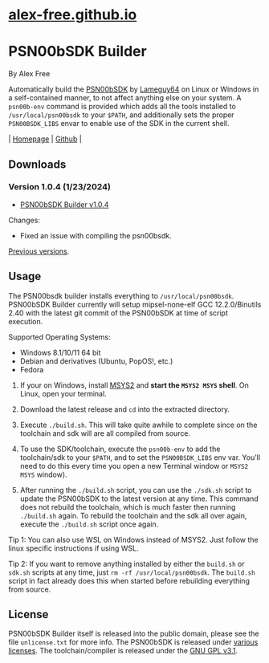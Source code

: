 # [alex-free.github.io](https://alex-free.github.io)

# PSN00bSDK Builder

By Alex Free

Automatically build the [PSN00bSDK](https://github.com/lameguy64/psn00bsdk) by [Lameguy64](https://github.com/lameguy64) on Linux or Windows in a self-contained manner, to not affect anything else on your system. A `psn00b-env` command is provided which adds all the tools installed to `/usr/local/psn00bsdk` to your `$PATH`, and additionally sets the proper `PSN00BSDK_LIBS` envar to enable use of the SDK in the current shell.

| [Homepage](https://alex-free.github.io/psn00bsdk-builder) | [Github](https://github.com/alex-free/psn00bsdk-builder) |

## Downloads

### Version 1.0.4 (1/23/2024)

*   [PSN00bSDK Builder v1.0.4](https://github.com/alex-free/psn00bsdk-builder/releases/download/v1.0.4/psn00bsdk-builder-v1.0.4.zip)

Changes:

*   Fixed an issue with compiling the psn00bsdk.

[Previous versions](changelog.md).

## Usage
 
The PSN00bsdk builder installs everything to `/usr/local/psn00bsdk`. PSN00bSDK Builder currently will setup mipsel-none-elf GCC 12.2.0/Binutils 2.40 with the latest git commit of the PSN00bSDK at time of script execution.

Supported Operating Systems:

 * Windows 8.1/10/11 64 bit
 * Debian and derivatives (Ubuntu, PopOS!, etc.)
 * Fedora

1) If your on Windows, install [MSYS2](https://www.msys2.org/) and **start the `MSYS2 MSYS` shell**. On Linux, open your terminal.

2) Download the latest release and `cd` into the extracted directory. 

3) Execute `./build.sh`. This will take quite awhile to complete since on the toolchain and sdk will are all compiled from source.

4) To use the SDK/toolchain, execute the `psn00b-env` to add the toolchain/sdk to your `$PATH`, and to set the `PSN00BSDK_LIBS` env var. You'll need to do this every time you open a new Terminal window or `MSYS2 MSYS` window).

5) After running the `./build.sh` script, you can use the `./sdk.sh` script to update the PSN00bSDK to the latest version at any time. This command does not rebuild the toolchain, which is much faster then running `./build.sh` again. To rebuild the toolchain and the sdk all over again, execute the `./build.sh` script once again.

Tip 1: You can also use WSL on Windows instead of MSYS2. Just follow the linux specific instructions if using WSL.

Tip 2: If you want to remove anything installed by either the `build.sh` or `sdk.sh` scripts at any time, just `rm -rf /usr/local/psn00bsdk`. The `build.sh` script in fact already does this when started before rebuilding everything from source.

## License

PSN00bSDK Builder itself is released into the public domain, please see the file `unlicense.txt` for more info. The PSN00bSDK is released under [various licenses](https://github.com/Lameguy64/PSn00bSDK/blob/master/LICENSE.md). The toolchain/compiler is released under the [GNU GPL v3.1](https://gcc.gnu.org/onlinedocs/libstdc++/manual/license.html).
